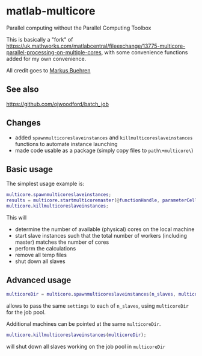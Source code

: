 # matlab-multicore
Parallel computing without the Parallel Computing Toolbox

This is basically a "fork" of https://uk.mathworks.com/matlabcentral/fileexchange/13775-multicore-parallel-processing-on-multiple-cores, with some convenience functions added for my own convenience.

All credit goes to [Markus Buehren](https://uk.mathworks.com/matlabcentral/profile/authors/545430-markus-buehren)

## See also
https://github.com/ojwoodford/batch_job

## Changes
- added `spawnmulticoreslaveinstances` and `killmulticoreslaveinstances` functions to automate instance launching
- made code usable as a package (simply copy files to `path\+multicore\`)

## Basic usage
The simplest usage example is:

```MATLAB
multicore.spawnmulticoreslaveinstances;
results = multicore.startmulticoremaster(@functionHandle, parameterCell);
multicore.killmulticoreslaveinstances;
```

This will
- determine the number of available (physical) cores on the local machine
- start slave instances such that the total number of workers (including master) matches the number of cores
- perform the calculations
- remove all temp files
- shut down all slaves

## Advanced usage
```MATLAB
multicoreDir = multicore.spawnmulticoreslaveinstances(n_slaves, multicoreDir, settings)
```
allows to pass the same `settings` to each of `n_slaves`, using `multicoreDir` for the job pool.

Additional machines can be pointed at the same `multicoreDir`.

```MATLAB
multicore.killmulticoreslaveinstances(multicoreDir);
```
will shut down all slaves working on the job pool in `multicoreDir`
